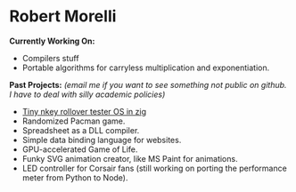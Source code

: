 # Robert Morelli 

**Currently Working On:**
- Compilers stuff
- Portable algorithms for carryless multiplication and exponentiation.

**Past Projects:** *(email me if you want to see something not public on github. I have to deal with silly academic policies)*
- [Tiny nkey rollover tester OS in zig](https://github.com/robertmorelli/TinyNKRO.OS)
- Randomized Pacman game.
- Spreadsheet as a DLL compiler.
- Simple data binding language for websites.
- GPU-accelerated Game of Life.
- Funky SVG animation creator, like MS Paint for animations.
- LED controller for Corsair fans (still working on porting the performance meter from Python to Node).
